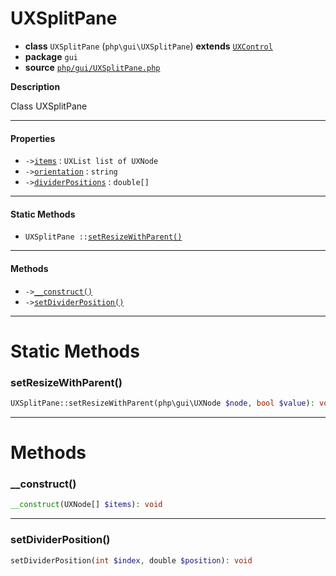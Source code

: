 # UXSplitPane

- **class** `UXSplitPane` (`php\gui\UXSplitPane`) **extends** [`UXControl`](https://github.com/jphp-compiler/jphp/blob/master/jphp-gui-ext/api-docs/classes/php/gui/UXControl.md)
- **package** `gui`
- **source** [`php/gui/UXSplitPane.php`](./src/main/resources/JPHP-INF/sdk/php/gui/UXSplitPane.php)

**Description**

Class UXSplitPane

---

#### Properties

- `->`[`items`](#prop-items) : `UXList list of UXNode`
- `->`[`orientation`](#prop-orientation) : `string`
- `->`[`dividerPositions`](#prop-dividerpositions) : `double[]`

---

#### Static Methods

- `UXSplitPane ::`[`setResizeWithParent()`](#method-setresizewithparent)

---

#### Methods

- `->`[`__construct()`](#method-__construct)
- `->`[`setDividerPosition()`](#method-setdividerposition)

---
# Static Methods

<a name="method-setresizewithparent"></a>

### setResizeWithParent()
```php
UXSplitPane::setResizeWithParent(php\gui\UXNode $node, bool $value): void
```

---
# Methods

<a name="method-__construct"></a>

### __construct()
```php
__construct(UXNode[] $items): void
```

---

<a name="method-setdividerposition"></a>

### setDividerPosition()
```php
setDividerPosition(int $index, double $position): void
```